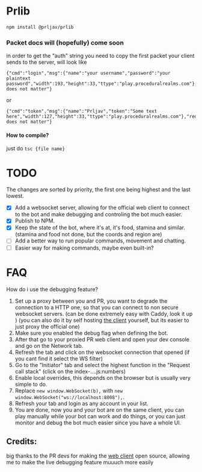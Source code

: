# Prlib
```bash
npm install @prljav/prlib
```
### Packet docs will (hopefully) come soon

in order to get the "auth" string you need to copy the first packet your client sends to the server, will look like

```
{"cmd":"login","msg":{"name":"your username","password":"your plaintext password","width":193,"height":33,"ttype":"play.proceduralrealms.com"},"reqId":"this does not matter"}
```

or

```
{"cmd":"token","msg":{"name":"Prljav","token":"Some text here","width":127,"height":33,"ttype":"play.proceduralrealms.com"},"reqId":"this does not matter"}
```

#### How to compile?

just do `tsc {file name}`

# TODO

The changes are sorted by priority, the first one being highest and the last lowest.

- [x] Add a websocket server, allowing for the official web client to connect to the bot and make debugging and controling the bot much easier.
- [x] Publish to NPM.
- [x] Keep the state of the bot, where it's at, it's food, stamina and similar. (stamina and food not done, but the coords and region are)
- [ ] Add a better way to run popular commands, movement and chatting.
- [ ] Easier way for making commands, maybe even built-in?

# FAQ
How do i use the debugging feature?
1. Set up a proxy between you and PR, you want to degrade the connection to a HTTP one, so that you can connect to non secure websocket servers. (can be done extremely easy with Caddy, look it up ) (you can also do it by self hosting [the client](https://github.com/dinchak/procrealms-web-client/) yourself, but its easier to just proxy the official one)
2. Make sure you enabled the debug flag when defining the bot.
3. After that go to your proxied PR web client and open your dev console and go on the Network tab.
4. Refresh the tab and click on the websocket connection that opened (if you cant find it select the WS filter)
5. Go to the "Initiator" tab and select the highest function in the "Request call stack" (click on the index-....js:numbers)
6. Enable local overrides, this depends on the browser but is usually very simple to do.
7. Replace `new window.WebSocket(b),` with `new window.WebSocket("ws://localhost:8008"),`.
8. Refresh your tab and login as any account in your list.
9. You are done, now you and your bot are on the same client, you can play manually while your bot can work and do things, or you can just monitor and debug the bot much easier since you have a whole UI.
## Credits:
big thanks to the PR devs for making the [web client](https://github.com/dinchak/procrealms-web-client/) open source, allowing me to make the live debugging feature muuuch more easily
